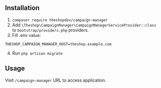 ## Installation
1. `composer require theshopdev/campaign-manager`
2. Add `\Theshop\CampaignManager\CampaignManagerServiceProvider::class` to `bootstrap/providers.php` providers.
3. Fill .env value:

```
THESHOP_CAMPAIGN_MANAGER_HOST=theshop.example.com
```

4. Run `php artisan migrate`

## Usage

Visit `/campaign-manager` URL to access application.
